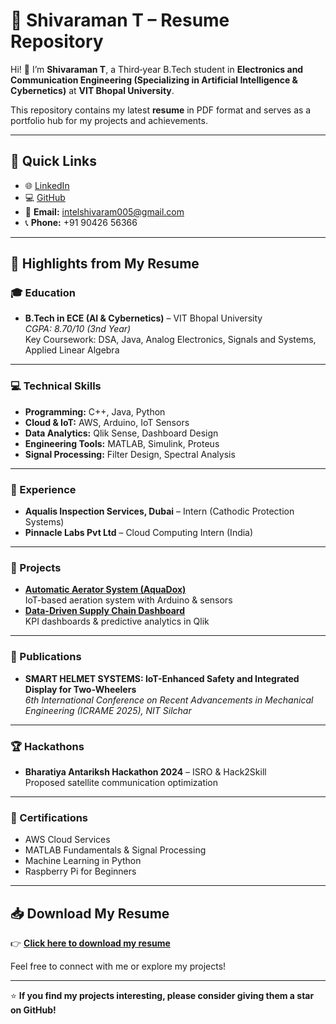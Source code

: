 # 📄 Shivaraman T – Resume Repository

Hi! 👋 I’m **Shivaraman T**, a Third‑year B.Tech student in **Electronics and Communication Engineering (Specializing in Artificial Intelligence & Cybernetics)** at **VIT Bhopal University**.

This repository contains my latest **resume** in PDF format and serves as a portfolio hub for my projects and achievements.

---

## 🔗 Quick Links
- 🌐 [LinkedIn](https://www.linkedin.com/in/shivaramant/)
- 💻 [GitHub](https://github.com/SHIVARAMAN15)
- 📧 **Email:** intelshivaram005@gmail.com
- 📞 **Phone:** +91 90426 56366

---

## 📌 Highlights from My Resume

### 🎓 Education
- **B.Tech in ECE (AI & Cybernetics)** – VIT Bhopal University  
  *CGPA: 8.70/10 (3nd Year)*  
  Key Coursework: DSA, Java, Analog Electronics, Signals and Systems, Applied Linear Algebra

---

### 💻 Technical Skills
- **Programming:** C++, Java, Python
- **Cloud & IoT:** AWS, Arduino, IoT Sensors
- **Data Analytics:** Qlik Sense, Dashboard Design
- **Engineering Tools:** MATLAB, Simulink, Proteus
- **Signal Processing:** Filter Design, Spectral Analysis

---

### 🏢 Experience
- **Aqualis Inspection Services, Dubai** – Intern (Cathodic Protection Systems)  
- **Pinnacle Labs Pvt Ltd** – Cloud Computing Intern (India)

---

### 🚀 Projects
- [**Automatic Aerator System (AquaDox)**](https://github.com/SHIVARAMAN15/Automatic-Aerator-System-AquaDox-)  
  IoT-based aeration system with Arduino & sensors
- [**Data-Driven Supply Chain Dashboard**](https://github.com/SHIVARAMAN15/SHIVARAMAN-T)  
  KPI dashboards & predictive analytics in Qlik

---

### 📝 Publications
- **SMART HELMET SYSTEMS: IoT-Enhanced Safety and Integrated Display for Two-Wheelers**  
  *6th International Conference on Recent Advancements in Mechanical Engineering (ICRAME 2025), NIT Silchar*

---

### 🏆 Hackathons
- **Bharatiya Antariksh Hackathon 2024** – ISRO & Hack2Skill  
  Proposed satellite communication optimization

---

### 📜 Certifications
- AWS Cloud Services
- MATLAB Fundamentals & Signal Processing
- Machine Learning in Python
- Raspberry Pi for Beginners

---

## 📥 Download My Resume
👉 [**Click here to download my resume**](./amazon%20(1).pdf)

Feel free to connect with me or explore my projects!

---

⭐ **If you find my projects interesting, please consider giving them a star on GitHub!**
